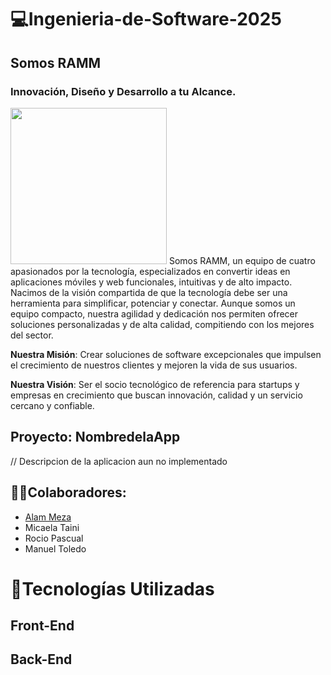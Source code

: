 # 💻**Ingenieria-de-Software-2025**
## **Somos RAMM**
### Innovación, Diseño y Desarrollo a tu Alcance.
<img src="Documentación/Empresa/LogoEmpresa.jpeg" width="250">
Somos RAMM, un equipo de cuatro apasionados por la tecnología, especializados en convertir ideas en aplicaciones móviles y web funcionales, intuitivas y de alto impacto.
Nacimos de la visión compartida de que la tecnología debe ser una herramienta para simplificar, potenciar y conectar. Aunque somos un equipo compacto, nuestra agilidad y dedicación nos permiten ofrecer soluciones personalizadas y de alta calidad, compitiendo con los mejores del sector.

**Nuestra Misión**: Crear soluciones de software excepcionales que impulsen el crecimiento de nuestros clientes y mejoren la vida de sus usuarios.

**Nuestra Visión**: Ser el socio tecnológico de referencia para startups y empresas en crecimiento que buscan innovación, calidad y un servicio cercano y confiable.
## **Proyecto**: NombredelaApp
// Descripcion de la aplicacion aun no implementado
## 👨👩Colaboradores:
- [Alam Meza](https://github.com/AlmMz1905)
- Micaela Taini
- Rocio Pascual
- Manuel Toledo
# 🔧Tecnologías Utilizadas
## Front-End
## Back-End

